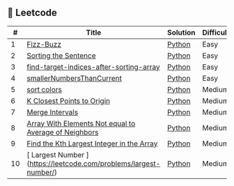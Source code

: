 ## 🎲 Leetcode

| # | Title | Solution | Difficulty |
|---| ----- | -------- | ---------- |
| 1 | [Fizz-Buzz](https://leetcode.com/problems/fizz-buzz/) | [Python](./Fizz_Buzz.py) | Easy |
| 2 | [Sorting the Sentence](https://leetcode.com/problems/sorting-the-sentence/) | [Python](./Sorting_the_Sentence.py) | Easy |
| 3 | [find-target-indices-after-sorting-array](https://leetcode.com/problems/find-target-indices-after-sorting-array/) | [Python](./targetIndices.py) | Easy |
| 4 | [smallerNumbersThanCurrent](https://leetcode.com/problems/smaller-numbers-than-current/) | [Python](./smallerNumbersThanCurrent.py) | Easy |
| 5 | [sort colors](https://leetcode.com/problems/sort-colors/) | [Python](./sort_colors.py) | Medium |
| 6 | [K Closest Points to Origin](https://leetcode.com/problems/k-closest-points-to-origin/) | [Python](./kClosest.py) | Medium |
| 7 | [Merge Intervals](https://leetcode.com/problems/merge-intervals/) | [Python](./merge.py) | Medium |
| 8 | [Array With Elements Not equal to Average of Neighbors](https://leetcode.com/problems/array-with-elements-not-equal-to-average-of-neighbors) | [Python](./rearrangeArray.py) | Medium |
| 9 | [Find the Kth Largest Integer in the Array](https://leetcode.com/problems/find-the-kth-largest-integer-in-the-array/) | [Python](./kthLargestNumber.py) | Medium |
| 10 | [ Largest Number ] (https://leetcode.com/problems/largest-number/) | [Python](./Largest_Number.py) | Medium |
